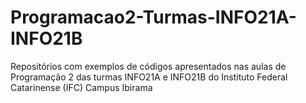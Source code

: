 # Programacao2-Turmas-INFO21A-INFO21B
Repositórios com exemplos de códigos apresentados nas aulas de Programação 2 das turmas INFO21A e INFO21B do Instituto Federal Catarinense (IFC) Campus Ibirama
